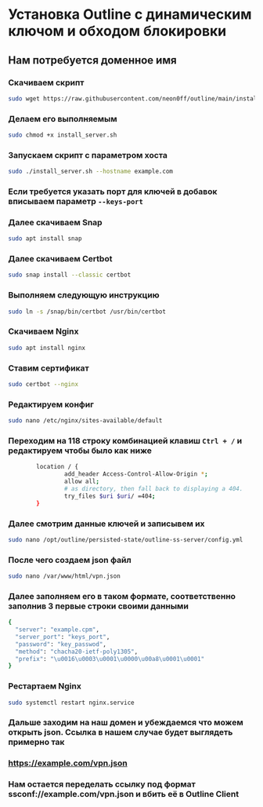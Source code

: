 # Установка Outline с динамическим ключом и обходом блокировки
## Нам потребуется доменное имя
### Скачиваем скрипт
```bash
sudo wget https://raw.githubusercontent.com/neon0ff/outline/main/install_server.sh
```
### Делаем его выполняемым
```bash
sudo chmod +x install_server.sh
```
### Запускаем скрипт с параметром хоста
```bash
sudo ./install_server.sh --hostname example.com
```
### Если требуется указать порт для ключей в добавок вписываем параметр ```--keys-port```
### Далее скачиваем Snap
```bash
sudo apt install snap
```
### Далее скачиваем Certbot
```bash
sudo snap install --classic certbot
```
### Выполняем следующую инструкцию
```bash
sudo ln -s /snap/bin/certbot /usr/bin/certbot
```
### Скачиваем Nginx
```bash
sudo apt install nginx
```
### Ставим сертификат
```bash
sudo certbot --nginx
```
### Редактируем конфиг
```bash
sudo nano /etc/nginx/sites-available/default
```
### Переходим на 118 строку комбинацией клавиш ```Ctrl + /``` и редактируем чтобы было как ниже
```bash
        location / {
                add_header Access-Control-Allow-Origin *;
                allow all;
                # as directory, then fall back to displaying a 404.
                try_files $uri $uri/ =404;
        }
```
### Далее смотрим данные ключей и записывем их
```bash
sudo nano /opt/outline/persisted-state/outline-ss-server/config.yml
```
### После чего создаем json файл
```bash
sudo nano /var/www/html/vpn.json
```
### Далее заполняем его в таком формате, соответственно заполнив 3 первые строки своими данными
```bash
{
  "server": "example.cpm",
  "server_port": "keys_port",
  "password": "key_passwod",
  "method": "chacha20-ietf-poly1305",
  "prefix": "\u0016\u0003\u0001\u0000\u00a8\u0001\u0001"
}
```
### Рестартаем Nginx
```bash
sudo systemctl restart nginx.service
```
### Дальше заходим на наш домен и убеждаемся что можем открыть json. Ссылка в нашем случае будет выглядеть примерно так
### https://example.com/vpn.json
### Нам остается переделать ссылку под формат ssconf://example.com/vpn.json и вбить её в Outline Client

